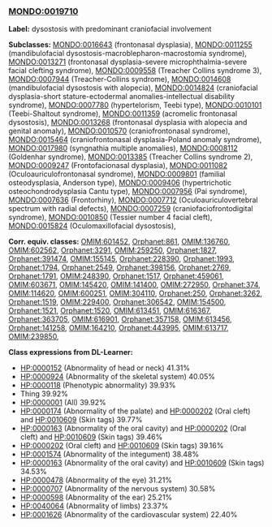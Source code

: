 
### [MONDO:0019710](http://purl.obolibrary.org/obo/MONDO_0019710)
**Label:** dysostosis with predominant craniofacial involvement

**Subclasses:** [MONDO:0016643](http://purl.obolibrary.org/obo/MONDO_0016643) (frontonasal dysplasia), [MONDO:0011255](http://purl.obolibrary.org/obo/MONDO_0011255) (mandibulofacial dysostosis-macroblepharon-macrostomia syndrome), [MONDO:0013271](http://purl.obolibrary.org/obo/MONDO_0013271) (frontonasal dysplasia-severe microphthalmia-severe facial clefting syndrome), [MONDO:0009558](http://purl.obolibrary.org/obo/MONDO_0009558) (Treacher Collins syndrome 3), [MONDO:0007944](http://purl.obolibrary.org/obo/MONDO_0007944) (Treacher-Collins syndrome), [MONDO:0014608](http://purl.obolibrary.org/obo/MONDO_0014608) (mandibulofacial dysostosis with alopecia), [MONDO:0014824](http://purl.obolibrary.org/obo/MONDO_0014824) (craniofacial dysplasia-short stature-ectodermal anomalies-intellectual disability syndrome), [MONDO:0007780](http://purl.obolibrary.org/obo/MONDO_0007780) (hypertelorism, Teebi type), [MONDO:0010101](http://purl.obolibrary.org/obo/MONDO_0010101) (Teebi-Shaltout syndrome), [MONDO:0011359](http://purl.obolibrary.org/obo/MONDO_0011359) (acromelic frontonasal dysostosis), [MONDO:0013268](http://purl.obolibrary.org/obo/MONDO_0013268) (frontonasal dysplasia with alopecia and genital anomaly), [MONDO:0010570](http://purl.obolibrary.org/obo/MONDO_0010570) (craniofrontonasal syndrome), [MONDO:0015464](http://purl.obolibrary.org/obo/MONDO_0015464) (craniofrontonasal dysplasia-Poland anomaly syndrome), [MONDO:0017980](http://purl.obolibrary.org/obo/MONDO_0017980) (syngnathia multiple anomalies), [MONDO:0008112](http://purl.obolibrary.org/obo/MONDO_0008112) (Goldenhar syndrome), [MONDO:0013385](http://purl.obolibrary.org/obo/MONDO_0013385) (Treacher Collins syndrome 2), [MONDO:0009247](http://purl.obolibrary.org/obo/MONDO_0009247) (Frontofacionasal dysplasia), [MONDO:0011082](http://purl.obolibrary.org/obo/MONDO_0011082) (Oculoauriculofrontonasal syndrome), [MONDO:0009801](http://purl.obolibrary.org/obo/MONDO_0009801) (familial osteodysplasia, Anderson type), [MONDO:0009406](http://purl.obolibrary.org/obo/MONDO_0009406) (hypertrichotic osteochondrodysplasia Cantu type), [MONDO:0007956](http://purl.obolibrary.org/obo/MONDO_0007956) (Pai syndrome), [MONDO:0007636](http://purl.obolibrary.org/obo/MONDO_0007636) (Frontorhiny), [MONDO:0007712](http://purl.obolibrary.org/obo/MONDO_0007712) (Oculoauriculovertebral spectrum with radial defects), [MONDO:0007259](http://purl.obolibrary.org/obo/MONDO_0007259) (craniofaciofrontodigital syndrome), [MONDO:0010850](http://purl.obolibrary.org/obo/MONDO_0010850) (Tessier number 4 facial cleft), [MONDO:0015824](http://purl.obolibrary.org/obo/MONDO_0015824) (Oculomaxillofacial dysostosis), 

**Corr. equiv. classes:** [OMIM:601452](http://purl.obolibrary.org/obo/OMIM_601452), [Orphanet:861](http://www.orpha.net/ORDO/Orphanet_861), [OMIM:136760](http://purl.obolibrary.org/obo/OMIM_136760), [OMIM:602562](http://purl.obolibrary.org/obo/OMIM_602562), [Orphanet:3291](http://www.orpha.net/ORDO/Orphanet_3291), [OMIM:259250](http://purl.obolibrary.org/obo/OMIM_259250), [Orphanet:1827](http://www.orpha.net/ORDO/Orphanet_1827), [Orphanet:391474](http://www.orpha.net/ORDO/Orphanet_391474), [OMIM:155145](http://purl.obolibrary.org/obo/OMIM_155145), [Orphanet:228390](http://www.orpha.net/ORDO/Orphanet_228390), [Orphanet:1993](http://www.orpha.net/ORDO/Orphanet_1993), [Orphanet:1794](http://www.orpha.net/ORDO/Orphanet_1794), [Orphanet:2549](http://www.orpha.net/ORDO/Orphanet_2549), [Orphanet:398156](http://www.orpha.net/ORDO/Orphanet_398156), [Orphanet:2769](http://www.orpha.net/ORDO/Orphanet_2769), [Orphanet:1791](http://www.orpha.net/ORDO/Orphanet_1791), [OMIM:248390](http://purl.obolibrary.org/obo/OMIM_248390), [Orphanet:1517](http://www.orpha.net/ORDO/Orphanet_1517), [Orphanet:459061](http://www.orpha.net/ORDO/Orphanet_459061), [OMIM:603671](http://purl.obolibrary.org/obo/OMIM_603671), [OMIM:145420](http://purl.obolibrary.org/obo/OMIM_145420), [OMIM:141400](http://purl.obolibrary.org/obo/OMIM_141400), [OMIM:272950](http://purl.obolibrary.org/obo/OMIM_272950), [Orphanet:374](http://www.orpha.net/ORDO/Orphanet_374), [OMIM:114620](http://purl.obolibrary.org/obo/OMIM_114620), [OMIM:600251](http://purl.obolibrary.org/obo/OMIM_600251), [OMIM:304110](http://purl.obolibrary.org/obo/OMIM_304110), [Orphanet:250](http://www.orpha.net/ORDO/Orphanet_250), [Orphanet:3262](http://www.orpha.net/ORDO/Orphanet_3262), [Orphanet:1519](http://www.orpha.net/ORDO/Orphanet_1519), [OMIM:229400](http://purl.obolibrary.org/obo/OMIM_229400), [Orphanet:306542](http://www.orpha.net/ORDO/Orphanet_306542), [OMIM:154500](http://purl.obolibrary.org/obo/OMIM_154500), [Orphanet:1521](http://www.orpha.net/ORDO/Orphanet_1521), [Orphanet:1520](http://www.orpha.net/ORDO/Orphanet_1520), [OMIM:613451](http://purl.obolibrary.org/obo/OMIM_613451), [OMIM:616367](http://purl.obolibrary.org/obo/OMIM_616367), [Orphanet:363705](http://www.orpha.net/ORDO/Orphanet_363705), [OMIM:616901](http://purl.obolibrary.org/obo/OMIM_616901), [Orphanet:357158](http://www.orpha.net/ORDO/Orphanet_357158), [OMIM:613456](http://purl.obolibrary.org/obo/OMIM_613456), [Orphanet:141258](http://www.orpha.net/ORDO/Orphanet_141258), [OMIM:164210](http://purl.obolibrary.org/obo/OMIM_164210), [Orphanet:443995](http://www.orpha.net/ORDO/Orphanet_443995), [OMIM:613717](http://purl.obolibrary.org/obo/OMIM_613717), [OMIM:239850](http://purl.obolibrary.org/obo/OMIM_239850), 

**Class expressions from DL-Learner:**

- [HP:0000152](http://purl.obolibrary.org/obo/HP_0000152) (Abnormality of head or neck) 41.31%
- [HP:0000924](http://purl.obolibrary.org/obo/HP_0000924) (Abnormality of the skeletal system) 40.05%
- [HP:0000118](http://purl.obolibrary.org/obo/HP_0000118) (Phenotypic abnormality) 39.93%
- Thing 39.92%
- [HP:0000001](http://purl.obolibrary.org/obo/HP_0000001) (All) 39.92%
- [HP:0000174](http://purl.obolibrary.org/obo/HP_0000174) (Abnormality of the palate) and [HP:0000202](http://purl.obolibrary.org/obo/HP_0000202) (Oral cleft) and [HP:0010609](http://purl.obolibrary.org/obo/HP_0010609) (Skin tags) 39.77%
- [HP:0000163](http://purl.obolibrary.org/obo/HP_0000163) (Abnormality of the oral cavity) and [HP:0000202](http://purl.obolibrary.org/obo/HP_0000202) (Oral cleft) and [HP:0010609](http://purl.obolibrary.org/obo/HP_0010609) (Skin tags) 39.46%
- [HP:0000202](http://purl.obolibrary.org/obo/HP_0000202) (Oral cleft) and [HP:0010609](http://purl.obolibrary.org/obo/HP_0010609) (Skin tags) 39.16%
- [HP:0001574](http://purl.obolibrary.org/obo/HP_0001574) (Abnormality of the integument) 38.48%
- [HP:0000163](http://purl.obolibrary.org/obo/HP_0000163) (Abnormality of the oral cavity) and [HP:0010609](http://purl.obolibrary.org/obo/HP_0010609) (Skin tags) 34.53%
- [HP:0000478](http://purl.obolibrary.org/obo/HP_0000478) (Abnormality of the eye) 31.21%
- [HP:0000707](http://purl.obolibrary.org/obo/HP_0000707) (Abnormality of the nervous system) 30.58%
- [HP:0000598](http://purl.obolibrary.org/obo/HP_0000598) (Abnormality of the ear) 25.21%
- [HP:0040064](http://purl.obolibrary.org/obo/HP_0040064) (Abnormality of limbs) 23.37%
- [HP:0001626](http://purl.obolibrary.org/obo/HP_0001626) (Abnormality of the cardiovascular system) 22.40%


